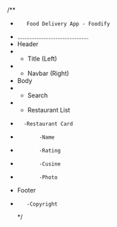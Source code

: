 /\*\*

-        Food Delivery App - Foodify
- .........................................
- Header
- - Title (Left)
- - Navbar (Right)
- Body
- - Search
- - Restaurant List
-       -Restaurant Card
-            -Name
-            -Rating
-            -Cusine
-            -Photo
- Footer
-        -Copyright
  \*/
